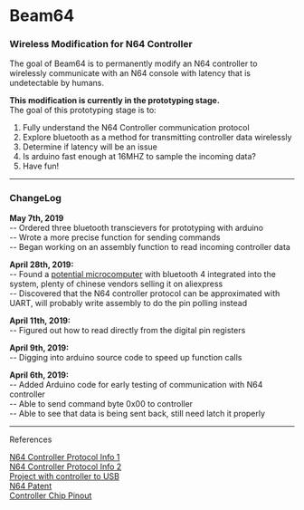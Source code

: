 # Beam64
### Wireless Modification for N64 Controller  
The goal of Beam64 is to permanently modify an N64 controller to wirelessly communicate with an N64 console with latency that is undetectable by humans.  

**This modification is currently in the prototyping stage.**  
The goal of this prototyping stage is to:  
1. Fully understand the N64 Controller communication protocol
2. Explore bluetooth as a method for transmitting controller data wirelessly
3. Determine if latency will be an issue
4. Is arduino fast enough at 16MHZ to sample the incoming data?
5. Have fun!




---

### ChangeLog
**May 7th, 2019**  
-- Ordered three bluetooth transcievers for prototyping with arduino  
-- Wrote a more precise function for sending commands  
-- Began working on an assembly function to read incoming controller data  

**April 28th, 2019:**  
-- Found a [potential microcomputer](http://www.ti.com/product/CC2541) with bluetooth 4 integrated into the system, plenty of chinese vendors selling it on aliexpress  
-- Discovered that the N64 controller protocol can be approximated with UART, will probably write assembly to do the pin polling instead  

**April 11th, 2019:**  
-- Figured out how to read directly from the digital pin registers  

**April 9th, 2019:**  
-- Digging into arduino source code to speed up function calls  

**April 6th, 2019:**  
-- Added Arduino code for early testing of communication with N64 controller  
-- Able to send command byte 0x00 to controller  
-- Able to see that data is being sent back, still need latch it properly  

---  


References

[N64 Controller Protocol Info 1](http://afermiano.com/index.php/n64-controller-protocol)  
[N64 Controller Protocol Info 2](https://kthompson.gitlab.io/2016/07/26/n64-controller-protocol.html)  
[Project with controller to USB](https://os.mbed.com/users/fomartin/notebook/n64-controller-interface/)  
[N64 Patent](https://patentimages.storage.googleapis.com/a0/db/08/11d1c70ea3e80b/US6454652.pdf)  
[Controller Chip Pinout](https://bitbuilt.net/forums/index.php?threads/official-controller-chip-pinout.58/)   



[Prototype_Block_Diagram]: .\Diagrams\Exports\System_High_Level.png